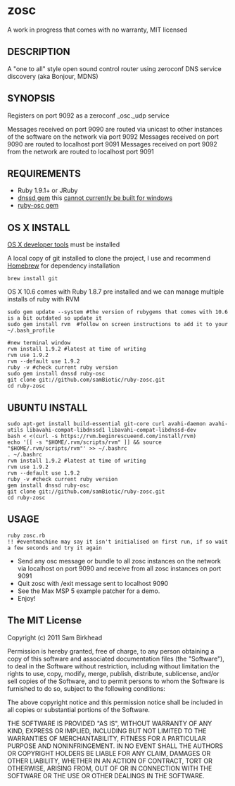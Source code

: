 zosc
========================
A work in progress that comes with no warranty, MIT licensed

DESCRIPTION
------------------------
A "one to all" style open sound control router using zeroconf DNS service discovery (aka Bonjour, MDNS)

SYNOPSIS
------------------------
Registers on port 9092 as a zeroconf _osc._udp service

Messages received on port 9090 are routed via unicast to other instances of the software on the network via port 9092
Messages received on port 9090 are routed to localhost port 9091
Messages received on port 9092 from the network are routed to localhost port 9091

REQUIREMENTS
------------------------
* Ruby 1.9.1+ or JRuby
* [dnssd gem](https://github.com/tenderlove/dnssd)  this [cannot currently be built for windows](https://github.com/tenderlove/dnssd/issues#issue/4)
* [ruby-osc gem](https://github.com/maca/ruby-osc)

OS X INSTALL 
------------------------
[OS X developer tools](http://developer.apple.com/xcode/) must be installed 

A local copy of git installed to clone the project, I use and recommend [Homebrew](http://github.com/mxcl/homebrew/) for dependency installation

    brew install git

OS X 10.6 comes with Ruby 1.8.7 pre installed and we can manage multiple installs of ruby with RVM

    sudo gem update --system #the version of rubygems that comes with 10.6 is a bit outdated so update it
    sudo gem install rvm  #follow on screen instructions to add it to your ~/.bash_profile
    
    #new terminal window
    rvm install 1.9.2 #latest at time of writing
    rvm use 1.9.2
    rvm --default use 1.9.2
    ruby -v #check current ruby version
    sudo gem install dnssd ruby-osc
    git clone git://github.com/samBiotic/ruby-zosc.git
    cd ruby-zosc
    

UBUNTU INSTALL 
------------------------

    sudo apt-get install build-essential git-core curl avahi-daemon avahi-utils libavahi-compat-libdnssd1 libavahi-compat-libdnssd-dev
    bash < <(curl -s https://rvm.beginrescueend.com/install/rvm)
    echo '[[ -s "$HOME/.rvm/scripts/rvm" ]] && source "$HOME/.rvm/scripts/rvm"' >> ~/.bashrc 
    . ~/.bashrc
    rvm install 1.9.2 #latest at time of writing
    rvm use 1.9.2
    rvm --default use 1.9.2
    ruby -v #check current ruby version
    gem install dnssd ruby-osc
    git clone git://github.com/samBiotic/ruby-zosc.git
    cd ruby-zosc

USAGE
------------------------

    ruby zosc.rb 
    !! #eventmachine may say it isn't initialised on first run, if so wait a few seconds and try it again

* Send any osc message or bundle to all zosc instances on the network via localhost on port 9090 and receive from all zosc instances on port 9091
* Quit zosc with /exit message sent to localhost 9090
* See the Max MSP 5 example patcher for a demo.
* Enjoy!

The MIT License
------------------------
Copyright (c) 2011 Sam Birkhead

Permission is hereby granted, free of charge, to any person obtaining a copy
of this software and associated documentation files (the "Software"), to deal
in the Software without restriction, including without limitation the rights
to use, copy, modify, merge, publish, distribute, sublicense, and/or sell
copies of the Software, and to permit persons to whom the Software is
furnished to do so, subject to the following conditions:

The above copyright notice and this permission notice shall be included in
all copies or substantial portions of the Software.

THE SOFTWARE IS PROVIDED "AS IS", WITHOUT WARRANTY OF ANY KIND, EXPRESS OR
IMPLIED, INCLUDING BUT NOT LIMITED TO THE WARRANTIES OF MERCHANTABILITY,
FITNESS FOR A PARTICULAR PURPOSE AND NONINFRINGEMENT. IN NO EVENT SHALL THE
AUTHORS OR COPYRIGHT HOLDERS BE LIABLE FOR ANY CLAIM, DAMAGES OR OTHER
LIABILITY, WHETHER IN AN ACTION OF CONTRACT, TORT OR OTHERWISE, ARISING FROM,
OUT OF OR IN CONNECTION WITH THE SOFTWARE OR THE USE OR OTHER DEALINGS IN
THE SOFTWARE.

